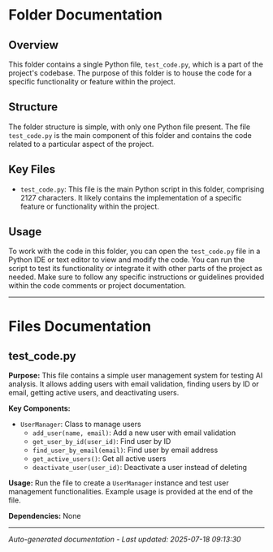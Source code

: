 # Folder Documentation

## Overview
This folder contains a single Python file, `test_code.py`, which is a part of the project's codebase. The purpose of this folder is to house the code for a specific functionality or feature within the project.

## Structure
The folder structure is simple, with only one Python file present. The file `test_code.py` is the main component of this folder and contains the code related to a particular aspect of the project.

## Key Files
- `test_code.py`: This file is the main Python script in this folder, comprising 2127 characters. It likely contains the implementation of a specific feature or functionality within the project.

## Usage
To work with the code in this folder, you can open the `test_code.py` file in a Python IDE or text editor to view and modify the code. You can run the script to test its functionality or integrate it with other parts of the project as needed. Make sure to follow any specific instructions or guidelines provided within the code comments or project documentation.

---

# Files Documentation

## test_code.py

**Purpose:** This file contains a simple user management system for testing AI analysis. It allows adding users with email validation, finding users by ID or email, getting active users, and deactivating users.

**Key Components:**
- `UserManager`: Class to manage users
  - `add_user(name, email)`: Add a new user with email validation
  - `get_user_by_id(user_id)`: Find user by ID
  - `find_user_by_email(email)`: Find user by email address
  - `get_active_users()`: Get all active users
  - `deactivate_user(user_id)`: Deactivate a user instead of deleting

**Usage:** Run the file to create a `UserManager` instance and test user management functionalities. Example usage is provided at the end of the file.

**Dependencies:** None

---
*Auto-generated documentation - Last updated: 2025-07-18 09:13:30*
